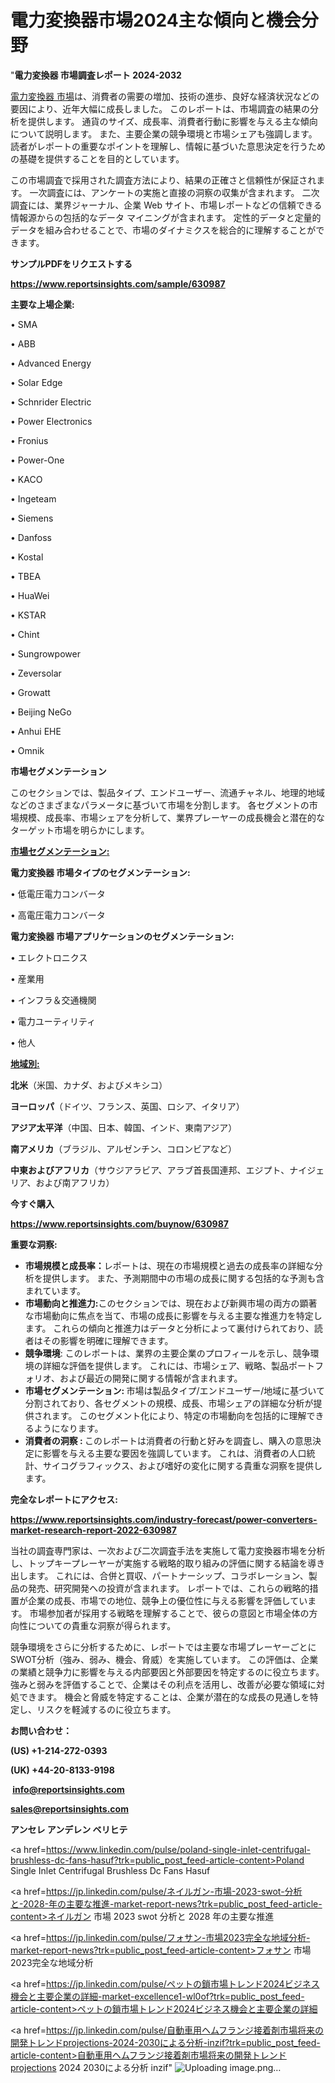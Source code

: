 # 電力変換器市場2024主な傾向と機会分野

"<strong>電力変換器 市場調査レポート 2024-2032</strong>

<a href=https://www.reportsinsights.com/sample/630987>電力変換器 市場</a>は、消費者の需要の増加、技術の進歩、良好な経済状況などの要因により、近年大幅に成長しました。 このレポートは、市場調査の結果の分析を提供します。 通貨のサイズ、成長率、消費者行動に影響を与える主な傾向について説明します。 また、主要企業の競争環境と市場シェアも強調します。 読者がレポートの重要なポイントを理解し、情報に基づいた意思決定を行うための基礎を提供することを目的としています。

この市場調査で採用された調査方法により、結果の正確さと信頼性が保証されます。 一次調査には、アンケートの実施と直接の洞察の収集が含まれます。 二次調査には、業界ジャーナル、企業 Web サイト、市場レポートなどの信頼できる情報源からの包括的なデータ マイニングが含まれます。 定性的データと定量的データを組み合わせることで、市場のダイナミクスを総合的に理解することができます。

<strong><b>サンプルPDFをリクエストする</b></strong>

<a href=https://www.reportsinsights.com/sample/630987><strong><u>https://www.reportsinsights.com/sample/630987</u></strong></a>

<strong>主要な上場企業:</strong>

• SMA

• ABB

• Advanced Energy

• Solar Edge

• Schnrider Electric

• Power Electronics

• Fronius

• Power-One

• KACO

• Ingeteam

• Siemens

• Danfoss

• Kostal

• TBEA

• HuaWei

• KSTAR

• Chint

• Sungrowpower

• Zeversolar

• Growatt

• Beijing NeGo

• Anhui EHE

• Omnik

<strong>市場セグメンテーション</strong>

このセクションでは、製品タイプ、エンドユーザー、流通チャネル、地理的地域などのさまざまなパラメータに基づいて市場を分割します。 各セグメントの市場規模、成長率、市場シェアを分析して、業界プレーヤーの成長機会と潜在的なターゲット市場を明らかにします。

<strong><u>市場セグメンテーション</u></strong><strong><u>:</u></strong>

<strong>電力変換器 市場タイプのセグメンテーション:</strong>

• 低電圧電力コンバータ

• 高電圧電力コンバータ

<strong>電力変換器 市場アプリケーションのセグメンテーション:</strong>

• エレクトロニクス

• 産業用

• インフラ＆交通機関

• 電力ユーティリティ

• 他人

<strong><u>地域別</u></strong><strong><u>:</u></strong>

<strong>北米</strong>（米国、カナダ、およびメキシコ）

<strong>ヨーロッパ</strong>（ドイツ、フランス、英国、ロシア、イタリア）

<strong>アジア太平洋</strong>（中国、日本、韓国、インド、東南アジア）

<strong>南アメリカ</strong>（ブラジル、アルゼンチン、コロンビアなど）

<strong>中東およびアフリカ</strong>（サウジアラビア、アラブ首長国連邦、エジプト、ナイジェリア、および南アフリカ）

<strong>今すぐ購入</strong>

<a href=https://www.reportsinsights.com/buynow/630987><strong><u>https://www.reportsinsights.com/buynow/630987</u></strong></a>

<strong>重要な洞察:</strong>
<ul>
  <li><strong>市場規模と成長率：</strong>レポートは、現在の市場規模と過去の成長率の詳細な分析を提供します。 また、予測期間中の市場の成長に関する包括的な予測も含まれています。</li>
  <li><strong>市場動向と推進力:</strong>このセクションでは、現在および新興市場の両方の顕著な市場動向に焦点を当て、市場の成長に影響を与える主要な推進力を特定します。 これらの傾向と推進力はデータと分析によって裏付けられており、読者はその影響を明確に理解できます。</li>
  <li><strong>競争環境</strong>: このレポートは、業界の主要企業のプロフィールを示し、競争環境の詳細な評価を提供します。 これには、市場シェア、戦略、製品ポートフォリオ、および最近の開発に関する情報が含まれます。</li>
  <li><strong>市場セグメンテーション: </strong>市場は製品タイプ/エンドユーザー/地域に基づいて分割されており、各セグメントの規模、成長、市場シェアの詳細な分析が提供されます。 このセグメント化により、特定の市場動向を包括的に理解できるようになります。</li>
  <li><strong>消費者の洞察 : </strong>このレポートは消費者の行動と好みを調査し、購入の意思決定に影響を与える主要な要因を強調しています。 これは、消費者の人口統計、サイコグラフィックス、および嗜好の変化に関する貴重な洞察を提供します。</li>
</ul>
<strong>完全なレポートにアクセス:</strong>

<a href=https://www.reportsinsights.com/industry-forecast/power-converters-market-research-report-2022-630987><strong><u><b>https://www.reportsinsights.com/industry-forecast/power-converters-market-research-report-2022-630987</b></u></strong></a>

当社の調査専門家は、一次および二次調査手法を実施して電力変換器市場を分析し、トップキープレーヤーが実施する戦略的取り組みの評価に関する結論を導き出します。 これには、合併と買収、パートナーシップ、コラボレーション、製品の発売、研究開発への投資が含まれます。 レポートでは、これらの戦略的措置が企業の成長、市場での地位、競争上の優位性に与える影響を評価しています。 市場参加者が採用する戦略を理解することで、彼らの意図と市場全体の方向性についての貴重な洞察が得られます。

競争環境をさらに分析するために、レポートでは主要な市場プレーヤーごとにSWOT分析（強み、弱み、機会、脅威）を実施しています。 この評価は、企業の業績と競争力に影響を与える内部要因と外部要因を特定するのに役立ちます。 強みと弱みを評価することで、企業はその利点を活用し、改善が必要な領域に対処できます。 機会と脅威を特定することは、企業が潜在的な成長の見通しを特定し、リスクを軽減するのに役立ちます。

<strong>お問い合わせ：</strong>

<strong>(US) +1-214-272-0393</strong>

<strong>(UK) +44-20-8133-9198</strong>

<strong> </strong><a href=info@reportsinsights.com><strong><u>info@reportsinsights.com</u></strong></a>

<a href=sales@reportsinsights.com><strong><u>sales@reportsinsights.com</u></strong></a>

<strong>アンセレ アンデレン ベリヒテ</strong>

<a href=https://www.linkedin.com/pulse/poland-single-inlet-centrifugal-brushless-dc-fans-hasuf?trk=public_post_feed-article-content>Poland Single Inlet Centrifugal Brushless Dc Fans Hasuf</a>

<a href=https://jp.linkedin.com/pulse/ネイルガン-市場-2023-swot-分析と-2028-年の主要な推進-market-report-news?trk=public_post_feed-article-content>ネイルガン 市場 2023 swot 分析と 2028 年の主要な推進</a>

<a href=https://jp.linkedin.com/pulse/フォサン-市場2023完全な地域分析-market-report-news?trk=public_post_feed-article-content>フォサン 市場2023完全な地域分析</a>

<a href=https://jp.linkedin.com/pulse/ペットの鎖市場トレンド2024ビジネス機会と主要企業の詳細-market-excellence1-wl0of?trk=public_post_feed-article-content>ペットの鎖市場トレンド2024ビジネス機会と主要企業の詳細</a>

<a href=https://jp.linkedin.com/pulse/自動車用ヘムフランジ接着剤市場将来の開発トレンドprojections-2024-2030による分析-inzif?trk=public_post_feed-article-content>自動車用ヘムフランジ接着剤市場将来の開発トレンドprojections 2024 2030による分析 inzif</a>"
![Uploading image.png…]()
